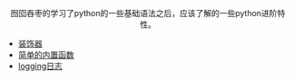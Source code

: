 <div align='center'> 
<p>囫囵吞枣的学习了python的一些基础语法之后，应该了解的一些python进阶特性。</p>
</div>

- [装饰器](/python/decorator.md)
- [简单的内置函数](/python/built-in.md)
- [logging日志](/python/python%20logging模块/python%20logging模块.md)